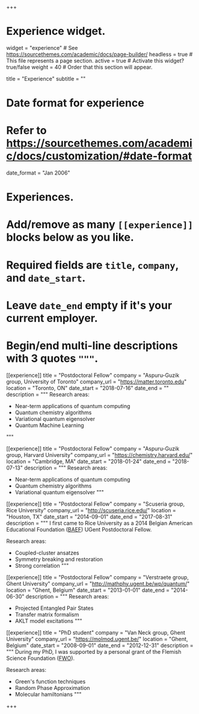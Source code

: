 +++
# Experience widget.
widget = "experience"  # See https://sourcethemes.com/academic/docs/page-builder/
headless = true  # This file represents a page section.
active = true  # Activate this widget? true/false
weight = 40  # Order that this section will appear.

title = "Experience"
subtitle = ""

# Date format for experience
#   Refer to https://sourcethemes.com/academic/docs/customization/#date-format
date_format = "Jan 2006"

# Experiences.
#   Add/remove as many `[[experience]]` blocks below as you like.
#   Required fields are `title`, `company`, and `date_start`.
#   Leave `date_end` empty if it's your current employer.
#   Begin/end multi-line descriptions with 3 quotes `"""`.
[[experience]]
  title = "Postdoctoral Fellow"
  company = "Aspuru-Guzik group, University of Toronto"
  company_url = "https://matter.toronto.edu"
  location = "Toronto, ON"
  date_start = "2018-07-16"
  date_end = ""
  description = """
  Research areas:
  
  * Near-term applications of quantum computing
  * Quantum chemistry algorithms
  * Variational quantum eigensolver
  * Quantum Machine Learning 

  """

[[experience]]
  title = "Postdoctoral Fellow"
  company = "Aspuru-Guzik group, Harvard University"
  company_url = "https://chemistry.harvard.edu/"
  location = "Cambridge, MA"
  date_start = "2018-01-24"
  date_end = "2018-07-13"
  description = """
  Research areas:
  
  * Near-term applications of quantum computing
  * Quantum chemistry algorithms
  * Variational quantum eigensolver
  """

[[experience]]
  title = "Postdoctoral Fellow"
  company = "Scuseria group, Rice University"
  company_url = "http://scuseria.rice.edu/"
  location = "Houston, TX"
  date_start = "2014-09-01"
  date_end = "2017-08-31"
  description = """
  I first came to Rice University as a 2014 Belgian American Educational Foundation ([BAEF](http://www.baef.be)) UGent Postdoctoral Fellow.

  Research areas:

  * Coupled-cluster ansatzes
  * Symmetry breaking and restoration
  * Strong correlation
  """

[[experience]]
  title = "Postdoctoral Fellow"
  company = "Verstraete group, Ghent University"
  company_url = "http://mathphy.ugent.be/wp/quantum/"
  location = "Ghent, Belgium"
  date_start = "2013-01-01"
  date_end = "2014-06-30"
  description = """
  Research areas:

  * Projected Entangled Pair States
  * Transfer matrix formalism
  * AKLT model excitations
  """

[[experience]]
  title = "PhD student"
  company = "Van Neck group, Ghent University"
  company_url = "https://molmod.ugent.be/"
  location = "Ghent, Belgium"
  date_start = "2008-09-01"
  date_end = "2012-12-31"
  description = """
  During my PhD, I was supported by a personal grant of the Flemish Science Foundation ([FWO](https://www.fwo.be)).

  Research areas:

  * Green's function techniques 
  * Random Phase Approximation
  * Molecular hamiltonians
  """

+++
